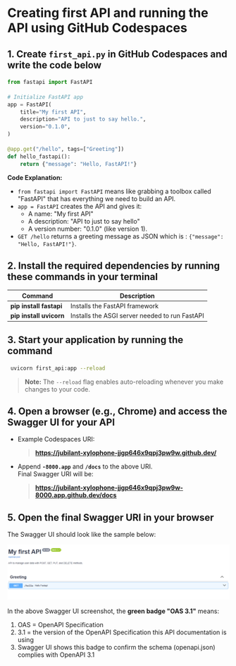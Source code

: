 # Creating first API and running the API using GitHub Codespaces

## 1. Create `first_api.py` in GitHub Codespaces and write the code below

```python
from fastapi import FastAPI

# Initialize FastAPI app
app = FastAPI(
    title="My first API",
    description="API to just to say hello.",
    version="0.1.0",
)

@app.get("/hello", tags=["Greeting"])
def hello_fastapi():
    return {"message": "Hello, FastAPI!"}

```
**Code Explanation:**
- `from fastapi import FastAPI` means like grabbing a toolbox called "FastAPI" that has everything we need to build an API.
- `app = FastAPI` creates the API and gives it:
    - A name: "My first API"
    - A description: "API to just to say hello"
    - A version number: "0.1.0" (like version 1).
- `GET /hello` returns a greeting message as JSON which is : `{"message": "Hello, FastAPI!"}`.

## 2.  Install the required dependencies by running these commands in your terminal 


| Command              | Description                                      |
|----------------------|--------------------------------------------------|
| **pip install fastapi** | Installs the FastAPI framework                  |
| **pip install uvicorn** | Installs the ASGI server needed to run FastAPI |

## 3.  Start your application by running the command 
```bash
 uvicorn first_api:app --reload
```
> **Note:** The `--reload` flag enables auto-reloading whenever you make changes to your code.


## 4. Open a browser (e.g., Chrome) and access the Swagger UI for your API

   - Example Codespaces URI:  
     > **https://jubilant-xylophone-jjgp646x9qpj3pw9w.github.dev/**

   - Append **`-8000.app`** and **`/docs`** to the above URI.  
     Final Swagger URI will be:  
     > **https://jubilant-xylophone-jjgp646x9qpj3pw9w-8000.app.github.dev/docs**

## 5. Open the final Swagger URI in your browser  
   The Swagger UI should look like the sample below:

<img src="fistapi_ui_screenshoot.png" alt="Swagger UI Screenshot" >

In the above Swagger UI screenshot, the **green badge "OAS 3.1"** means:

1. OAS = OpenAPI Specification  
2. 3.1 = the version of the OpenAPI Specification this API documentation is using  
3. Swagger UI shows this badge to confirm the schema (openapi.json) complies with OpenAPI 3.1
